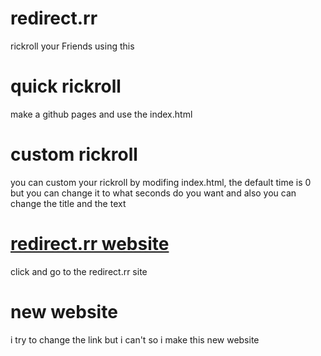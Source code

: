 # redirect.rr
rickroll your Friends using this

# quick rickroll
make a github pages and use the index.html

# custom rickroll
you can custom your rickroll by modifing index.html,
the default time is 0 but you can change it to what seconds
do you want and also you can change the title and the text

# <A HREF="https://redirect.rr.github.io/"> redirect.rr website </A>
click and go to the redirect.rr site

# new website
i try to change the link but i can't so i make this new website
